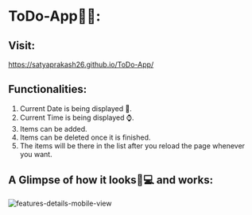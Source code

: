 # ToDo-App📔📒:

## Visit:

https://satyaprakash26.github.io/ToDo-App/

## Functionalities:

1. Current Date is being displayed 📅.
2. Current Time is being displayed ⌚.
3. Items can be added.
4. Items can be deleted once it is finished.
5. The items will be there in the list after you reload the page whenever you want.

## A Glimpse of how it looks📱💻 and works:

![features-details-mobile-view](https://user-images.githubusercontent.com/68632303/107145707-6ad8ae80-6969-11eb-8c7d-f41d6611eb8a.gif)
